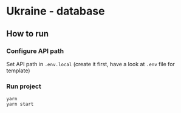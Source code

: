 # Ukraine - database

## How to run

### Configure API path

Set API path in `.env.local` (create it first, have a look at `.env` file for template)

### Run project

```shell
yarn
yarn start
```